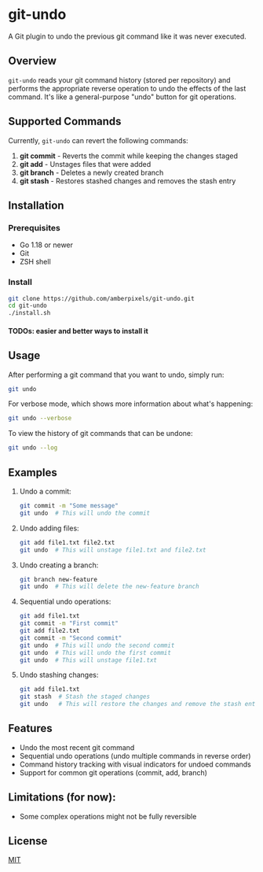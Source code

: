 # git-undo

A Git plugin to undo the previous git command like it was never executed.

## Overview

`git-undo` reads your git command history (stored per repository) and performs the appropriate reverse operation to undo the effects of the last command. It's like a general-purpose "undo" button for git operations.

## Supported Commands

Currently, `git-undo` can revert the following commands:

1. **git commit** - Reverts the commit while keeping the changes staged
2. **git add** - Unstages files that were added
3. **git branch** - Deletes a newly created branch
4. **git stash** - Restores stashed changes and removes the stash entry

## Installation

### Prerequisites

- Go 1.18 or newer
- Git
- ZSH shell

### Install

  ```bash
  git clone https://github.com/amberpixels/git-undo.git
  cd git-undo
  ./install.sh
  ```

#### TODOs: easier and better ways to install it

## Usage

After performing a git command that you want to undo, simply run:

```bash
git undo
```

For verbose mode, which shows more information about what's happening:

```bash
git undo --verbose
```

To view the history of git commands that can be undone:

```bash
git undo --log
```

## Examples

1. Undo a commit:

   ```bash
   git commit -m "Some message"
   git undo  # This will undo the commit
   ```

2. Undo adding files:

   ```bash
   git add file1.txt file2.txt
   git undo  # This will unstage file1.txt and file2.txt
   ```

3. Undo creating a branch:

   ```bash
   git branch new-feature
   git undo  # This will delete the new-feature branch
   ```

4. Sequential undo operations:

   ```bash
   git add file1.txt
   git commit -m "First commit"
   git add file2.txt
   git commit -m "Second commit"
   git undo  # This will undo the second commit
   git undo  # This will undo the first commit
   git undo  # This will unstage file1.txt
   ```

5. Undo stashing changes:

   ```bash
   git add file1.txt
   git stash  # Stash the staged changes
   git undo   # This will restore the changes and remove the stash entry
   ```

## Features

- Undo the most recent git command
- Sequential undo operations (undo multiple commands in reverse order)
- Command history tracking with visual indicators for undoed commands
- Support for common git operations (commit, add, branch)

## Limitations (for now):

- Some complex operations might not be fully reversible

## License

[MIT](LICENSE)
